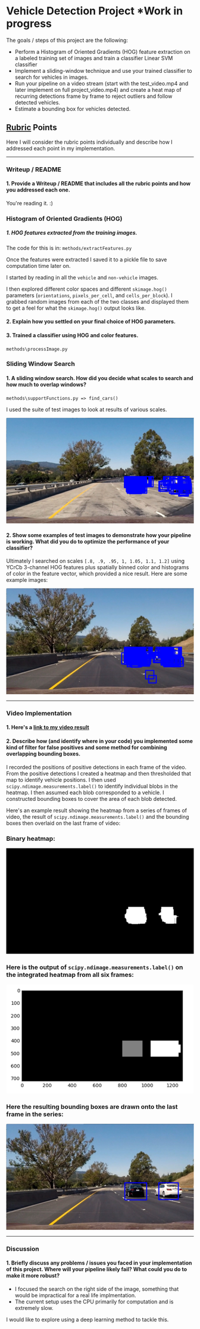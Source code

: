 
# Vehicle Detection Project  *Work in progress

The goals / steps of this project are the following:

* Perform a Histogram of Oriented Gradients (HOG) feature extraction on a labeled training set of images and train a classifier Linear SVM classifier
* Implement a sliding-window technique and use your trained classifier to search for vehicles in images.
* Run your pipeline on a video stream (start with the test_video.mp4 and later implement on full project_video.mp4) and create a heat map of recurring detections frame by frame to reject outliers and follow detected vehicles.
* Estimate a bounding box for vehicles detected.

[//]: # (Image References)
[image1]: 
[image2]: 
[image3]: ./test_images/processed_images/test1_all_detections.jpg
[image4]: ./test_images/processed_images/test6_all_detections.jpg
[image5]: ./test_images/processed_images/test6_heatmap.jpg
[image6]: ./examples/labels_map.png
[image7]: ./test_images/processed_images/test6_processed.jpg
[video1]: ./processed_project_video.mp4

## [Rubric](https://review.udacity.com/#!/rubrics/513/view) Points
Here I will consider the rubric points individually and describe how I addressed each point in my implementation.  

---
### Writeup / README

#### 1. Provide a Writeup / README that includes all the rubric points and how you addressed each one.
You're reading it. :)


### Histogram of Oriented Gradients (HOG)

##### 1. HOG features extracted from the training images.

The code for this is in:
`methods/extractFeatures.py`

Once the features were extracted I saved it to a pickle file to save computation time later on.

I started by reading in all the `vehicle` and `non-vehicle` images. 

I then explored different color spaces and different `skimage.hog()` parameters (`orientations`, `pixels_per_cell`, and `cells_per_block`).  I grabbed random images from each of the two classes and displayed them to get a feel for what the `skimage.hog()` output looks like.


#### 2. Explain how you settled on your final choice of HOG parameters.





#### 3. Trained a classifier using  HOG and color features.

`methods\processImage.py`



### Sliding Window Search

#### 1. A sliding window search.  How did you decide what scales to search and how much to overlap windows?

`methods\supportFunctions.py => find_cars()`

I used the suite of test images to look at results of various scales.

![alt text][image3]


#### 2. Show some examples of test images to demonstrate how your pipeline is working.  What did you do to optimize the performance of your classifier?

Ultimately I searched on scales `[.8, .9, .95, 1, 1.05, 1.1, 1.2]` using YCrCb 3-channel HOG features plus spatially binned color and histograms of color in the feature vector, which provided a nice result.  Here are some example images:

![alt text][image4]

---

### Video Implementation

#### 1. Here's a [link to my video result](./processed_project_video.mp4)


#### 2. Describe how (and identify where in your code) you implemented some kind of filter for false positives and some method for combining overlapping bounding boxes.

I recorded the positions of positive detections in each frame of the video.  From the positive detections I created a heatmap and then thresholded that map to identify vehicle positions.  I then used `scipy.ndimage.measurements.label()` to identify individual blobs in the heatmap.  I then assumed each blob corresponded to a vehicle.  I constructed bounding boxes to cover the area of each blob detected.  

Here's an example result showing the heatmap from a series of frames of video, the result of `scipy.ndimage.measurements.label()` and the bounding boxes then overlaid on the last frame of video:

### Binary heatmap:

![alt text][image5]

### Here is the output of `scipy.ndimage.measurements.label()` on the integrated heatmap from all six frames:
![alt text][image6]

### Here the resulting bounding boxes are drawn onto the last frame in the series:
![alt text][image7]


---

### Discussion

#### 1. Briefly discuss any problems / issues you faced in your implementation of this project.  Where will your pipeline likely fail?  What could you do to make it more robust?

* I focused the search on the right side of the image, something that would be impractical for a real life implmentation.
* The current setup uses the CPU primarily for computation and is extremely slow.

I would like to explore using a deep learning method to tackle this.





